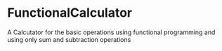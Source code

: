 # FunctionalCalculator
A Calcutator for the basic operations using functional programming and using only sum and subtraction operations
